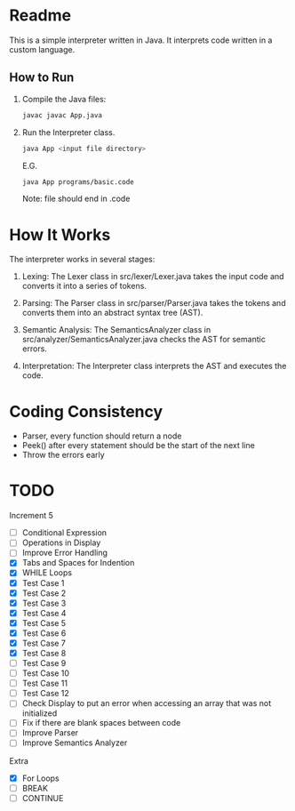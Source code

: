 # Readme

This is a simple interpreter written in Java. It interprets code written in a custom language.

## How to Run

1. Compile the Java files:

   ```sh
   javac javac App.java
   ```

2. Run the Interpreter class.

   ```sh
   java App <input file directory>
   ```

   E.G.

   ```sh
   java App programs/basic.code
   ```

   Note: file should end in .code

# How It Works

The interpreter works in several stages:

1. Lexing: The Lexer class in src/lexer/Lexer.java takes the input code and converts it into a series of tokens.

2. Parsing: The Parser class in src/parser/Parser.java takes the tokens and converts them into an abstract syntax tree (AST).

3. Semantic Analysis: The SemanticsAnalyzer class in src/analyzer/SemanticsAnalyzer.java checks the AST for semantic errors.

4. Interpretation: The Interpreter class interprets the AST and executes the code.

# Coding Consistency

- Parser, every function should return a node
- Peek() after every statement should be the start of the next line
- Throw the errors early

# TODO

Increment 5

- [ ] Conditional Expression
- [ ] Operations in Display
- [ ] Improve Error Handling
- [x] Tabs and Spaces for Indention
- [x] WHILE Loops
- [x] Test Case 1
- [x] Test Case 2
- [x] Test Case 3
- [x] Test Case 4
- [x] Test Case 5
- [x] Test Case 6
- [x] Test Case 7
- [x] Test Case 8
- [ ] Test Case 9
- [ ] Test Case 10
- [ ] Test Case 11
- [ ] Test Case 12
- [ ] Check Display to put an error when accessing an array that was not initialized
- [ ] Fix if there are blank spaces between code
- [ ] Improve Parser
- [ ] Improve Semantics Analyzer

Extra

- [x] For Loops
- [ ] BREAK
- [ ] CONTINUE
